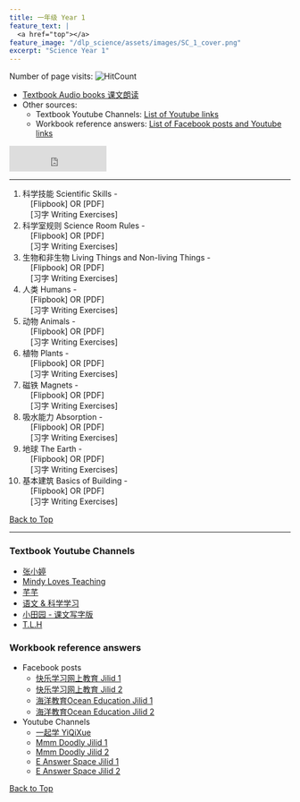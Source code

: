 ```yaml
---
title: 一年级 Year 1 
feature_text: |
  <a href="top"></a>
feature_image: "/dlp_science/assets/images/SC_1_cover.png"
excerpt: "Science Year 1"
---
```

Number of page visits: ![HitCount](https://hits.dwyl.com/multilingual-malaysian/dlp_science.svg?style=flat-square)
- [Textbook Audio books 课文朗读](#audio)
- Other sources:
  - Textbook Youtube Channels: [List of Youtube links](#videos)
  - Workbook reference answers: [List of Facebook posts and Youtube links](#workbook)

<iframe src="https://www.facebook.com/plugins/like.php?href=https://multilingual-malaysian.github.io/SRJKC_resources/year1/&width=174&layout=button_count&action=like&size=large&share=true&height=46&appId" width="174" height="46" style="border:none;overflow:hidden" scrolling="no" frameborder="0" allowfullscreen="true" allow="autoplay; clipboard-write; encrypted-media; picture-in-picture; web-share"></iframe>

---

1. 科学技能 Scientific Skills - <br />
   &emsp;[Flipbook] OR [PDF]<br />
   &emsp;[习字 Writing Exercises]
2. 科学室规则 Science Room Rules - <br />
   &emsp;[Flipbook] OR [PDF]<br />
   &emsp;[习字 Writing Exercises]
3. 生物和非生物 Living Things and Non-living Things - <br />
   &emsp;[Flipbook] OR [PDF]<br />
   &emsp;[习字 Writing Exercises]
4. 人类 Humans - <br />
   &emsp;[Flipbook] OR [PDF]<br />
   &emsp;[习字 Writing Exercises]
5. 动物 Animals - <br />
   &emsp;[Flipbook] OR [PDF]<br />
   &emsp;[习字 Writing Exercises]
6. 植物 Plants - <br />
   &emsp;[Flipbook] OR [PDF]<br />
   &emsp;[习字 Writing Exercises]
7. 磁铁 Magnets - <br />
   &emsp;[Flipbook] OR [PDF]<br />
   &emsp;[习字 Writing Exercises]
8. 吸水能力 Absorption - <br />
   &emsp;[Flipbook] OR [PDF]<br />
   &emsp;[习字 Writing Exercises]
9. 地球 The Earth - <br />
   &emsp;[Flipbook] OR [PDF]<br />
   &emsp;[习字 Writing Exercises]
10. 基本建筑 Basics of Building - <br />
   &emsp;[Flipbook] OR [PDF]<br />
   &emsp;[习字 Writing Exercises]
   
[Back to Top](#top)

----
### Textbook Youtube Channels<a name="videos"></a>
- [张小婷](https://www.youtube.com/channel/UC6hPxFH8ofK_iQTc7LYwb6w/videos)
- [Mindy Loves Teaching](https://youtube.com/playlist?list=PLY9WUpQrX74Bl5b4ja8CkDNu2S9T4Tis5)
- [芊芊](https://www.youtube.com/channel/UCcpCDUyYCgfBesihAKcYAWQ/videos)
- [语文 & 科学学习](https://www.youtube.com/channel/UCkn65TfV5rUgQ73snN8rWQw/playlists)
- [小田园 - 课文写字版](https://youtube.com/playlist?list=PLnXRJJkppsMOZIxJuPcvCbCRHl-g2s-SE)
- [T.L.H](https://youtube.com/playlist?list=PLGzns5GCP8N8ouUUCxSnGe8vD8KEH13R7)

### Workbook reference answers<a name="workbook"></a>
- Facebook posts
  - [快乐学习网上教育 Jilid 1](https://www.facebook.com/102603841643062/posts/142725344297578)
  - [快乐学习网上教育 Jilid 2](https://m.facebook.com/permalink.php?id=102603841643062&story_fbid=144286497474796)
  - [海洋教育Ocean Education Jilid 1](https://www.facebook.com/ocedu.co/posts/126557369235888/)
  - [海洋教育Ocean Education Jilid 2](https://www.facebook.com/ocedu.co/posts/126557369235888/)
- Youtube Channels
  - [一起学 YiQiXue](https://youtube.com/playlist?list=PLQyq8ZxexxEzjW6LbD7b5r9DSNNMW0aj2)
  - [Mmm Doodly Jilid 1](https://youtu.be/nTLnzUXU7zk)
  - [Mmm Doodly Jilid 2](https://youtu.be/G9HVvzhPtTk)
  - [E Answer Space Jilid 1](https://youtu.be/y9ME4i88BMU)
  - [E Answer Space Jilid 2](https://youtu.be/0BVcgXpZr_4)

[Back to Top](#top)
